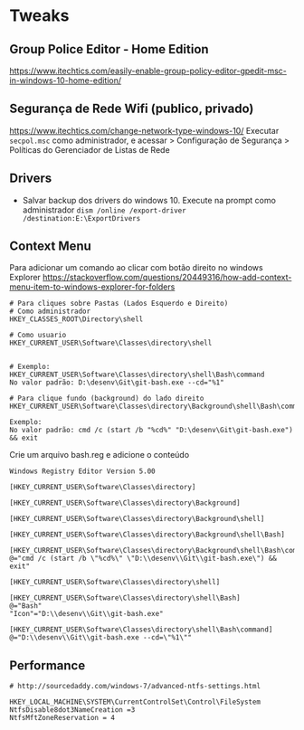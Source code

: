 
# Tweaks


## Group Police Editor - Home Edition
https://www.itechtics.com/easily-enable-group-policy-editor-gpedit-msc-in-windows-10-home-edition/

## Segurança de Rede Wifi (publico, privado)
https://www.itechtics.com/change-network-type-windows-10/
Executar `secpol.msc` como administrador, e acessar > Configuração de Segurança > Políticas do Gerenciador de Listas de Rede


## Drivers
- Salvar backup dos drivers do windows 10. Execute na prompt como administrador
`dism /online /export-driver /destination:E:\ExportDrivers`


## Context Menu
Para adicionar um comando ao clicar com botão direito no windows Explorer
https://stackoverflow.com/questions/20449316/how-add-context-menu-item-to-windows-explorer-for-folders

```reg
# Para cliques sobre Pastas (Lados Esquerdo e Direito)
# Como administrador
HKEY_CLASSES_ROOT\Directory\shell

# Como usuario
HKEY_CURRENT_USER\Software\Classes\directory\shell


# Exemplo:
HKEY_CURRENT_USER\Software\Classes\directory\shell\Bash\command 
No valor padrão: D:\desenv\Git\git-bash.exe --cd="%1"

# Para clique fundo (background) do lado direito
HKEY_CURRENT_USER\Software\Classes\directory\Background\shell\Bash\command

Exemplo:
No valor padrão: cmd /c (start /b "%cd%" "D:\desenv\Git\git-bash.exe") && exit

```
Crie um arquivo bash.reg e adicione o conteúdo
```
Windows Registry Editor Version 5.00

[HKEY_CURRENT_USER\Software\Classes\directory]

[HKEY_CURRENT_USER\Software\Classes\directory\Background]

[HKEY_CURRENT_USER\Software\Classes\directory\Background\shell]

[HKEY_CURRENT_USER\Software\Classes\directory\Background\shell\Bash]

[HKEY_CURRENT_USER\Software\Classes\directory\Background\shell\Bash\command]
@="cmd /c (start /b \"%cd%\" \"D:\\desenv\\Git\\git-bash.exe\") && exit"

[HKEY_CURRENT_USER\Software\Classes\directory\shell]

[HKEY_CURRENT_USER\Software\Classes\directory\shell\Bash]
@="Bash"
"Icon"="D:\\desenv\\Git\\git-bash.exe"

[HKEY_CURRENT_USER\Software\Classes\directory\shell\Bash\command]
@="D:\\desenv\\Git\\git-bash.exe --cd=\"%1\""
```

## Performance

```reg
# http://sourcedaddy.com/windows-7/advanced-ntfs-settings.html

HKEY_LOCAL_MACHINE\SYSTEM\CurrentControlSet\Control\FileSystem
NtfsDisable8dot3NameCreation =3 
NtfsMftZoneReservation = 4
```